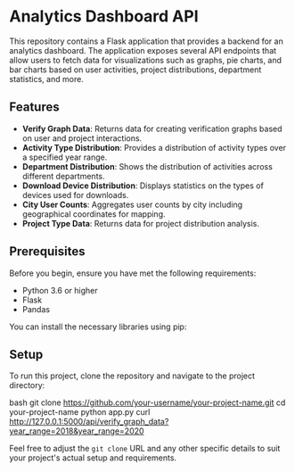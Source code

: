 # Analytics Dashboard API

This repository contains a Flask application that provides a backend for an analytics dashboard. The application exposes several API endpoints that allow users to fetch data for visualizations such as graphs, pie charts, and bar charts based on user activities, project distributions, department statistics, and more.

## Features

- **Verify Graph Data**: Returns data for creating verification graphs based on user and project interactions.
- **Activity Type Distribution**: Provides a distribution of activity types over a specified year range.
- **Department Distribution**: Shows the distribution of activities across different departments.
- **Download Device Distribution**: Displays statistics on the types of devices used for downloads.
- **City User Counts**: Aggregates user counts by city including geographical coordinates for mapping.
- **Project Type Data**: Returns data for project distribution analysis.

## Prerequisites

Before you begin, ensure you have met the following requirements:
- Python 3.6 or higher
- Flask
- Pandas

You can install the necessary libraries using pip:

## Setup

To run this project, clone the repository and navigate to the project directory:

bash
git clone https://github.com/your-username/your-project-name.git
cd your-project-name
python app.py
curl http://127.0.0.1:5000/api/verify_graph_data?year_range=2018&year_range=2020

Feel free to adjust the `git clone` URL and any other specific details to suit your project's actual setup and requirements.
